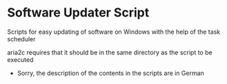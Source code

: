# Software Updater Script
Scripts for easy updating of software on Windows with the help of the task scheduler

aria2c requires that it should be in the same directory as the script to be executed

- Sorry, the description of the contents in the scripts are in German
